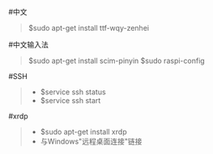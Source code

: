 #中文
> $sudo apt-get install ttf-wqy-zenhei

#中文输入法
> $sudo apt-get install scim-pinyin
> $sudo raspi-config

#SSH
> - $service ssh status
> - $service ssh start

#xrdp
> - $sudo apt-get install xrdp
> - 与Windows"远程桌面连接"链接